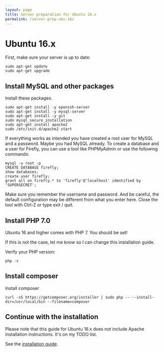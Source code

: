 ```yaml
---
layout: page
title: Server preparation for Ubuntu 16.x
permalink: /server-prep-ubu-16/
---
```


# Ubuntu 16.x

First, make sure your server is up to date:

```
sudo apt-get update
sudo apt-get upgrade
```

## Install MySQL and other packages

Install these packages.

```
sudo apt-get install -y openssh-server
sudo apt-get install -y mysql-server
sudo apt-get install -y git
sudo mysql_secure_installation
sudo apt-get install apache2
sudo /etc/init.d/apache2 start
```

If everything works as intended you have created a root user for MySQL and a password. Maybe you had MySQL already. To create a database and a user for Firefly, you can use a tool like PHPMyAdmin or use the following commands:

```
mysql -u root -p
CREATE DATABASE firefly;
show databases;
create user firefly;
grant all on firefly.* to 'firefly'@'localhost' identified by 'SUPERSECRET';
```

Make sure you remember the username and password. And be careful, the default configuration may be different from what you enter here. Close the tool with Ctrl-Z or type exit / quit.

## Install PHP 7.0
Ubuntu 16 and higher comes with PHP 7. You should be set!

If this is not the case, let me know so I can change this installation guide.

Verify your PHP version:

```
php -v
```

## Install composer

Install composer

```
curl -sS https://getcomposer.org/installer | sudo php -- --install-dir=/usr/local/bin --filename=composer

```

## Continue with the installation

Please note that this guide for Ubuntu 16.x does not include Apache installation instructions. It's on my TODO list.

See the [installation guide](/installation-guide).

